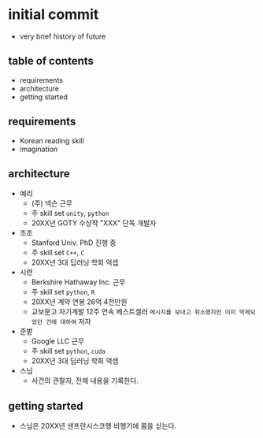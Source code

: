 # initial commit
+ very brief history of future

## table of contents
+ requirements 
+ architecture
+ getting started

## requirements
+ Korean reading skill
+ imagination

## architecture
+ 예리
    + (주) 넥슨 근무
    + 주 skill set `unity`, `python`
    + 20XX년 GOTY 수상작 "XXX" 단독 개발자
+ 조조
    + Stanford Univ. PhD 진행 중
    + 주 skill set `C++`, `C`
    + 20XX년 3대 딥러닝 학회 억셉
+ 시련
    + Berkshire Hathaway Inc. 근무
    + 주 skill set `python`, `R`
    + 20XX년 계약 연봉 26억 4천만원
    + 교보문고 자기계발 12주 연속 베스트셀러 `메시지를 보내고 취소했지만 이미 박제되었던 건에 대하여` 저자
+ 준벝
    + Google LLC 근무
    + 주 skill set `python`, `cuda`
    + 20XX년 3대 딥러닝 학회 억셉
+ 스님
    + 사건의 관찰자, 전체 내용을 기록한다.

## getting started
+ 스님은 20XX년 샌프란시스코행 비행기에 몸을 싣는다.
